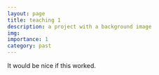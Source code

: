 ```yaml
---
layout: page
title: teaching 1
description: a project with a background image
img: 
importance: 1
category: past
---
```


It would be nice if this worked.